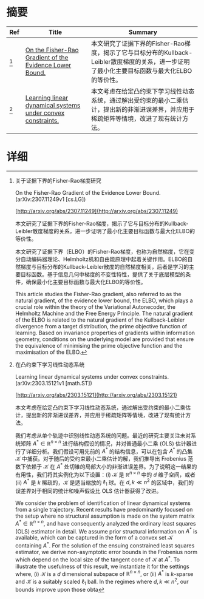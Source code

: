 # 摘要

| Ref | Title | Summary |
| --- | --- | --- |
| [^1] | [On the Fisher-Rao Gradient of the Evidence Lower Bound.](http://arxiv.org/abs/2307.11249) | 本文研究了证据下界的Fisher-Rao梯度，揭示了它与目标分布的Kullback-Leibler散度梯度的关系，进一步证明了最小化主要目标函数与最大化ELBO的等价性。 |
| [^2] | [Learning linear dynamical systems under convex constraints.](http://arxiv.org/abs/2303.15121) | 本文考虑在给定凸约束下学习线性动态系统，通过解出受约束的最小二乘估计，提出新的非渐进误差界，并应用于稀疏矩阵等情境，改进了现有统计方法。 |

# 详细

[^1]: 关于证据下界的Fisher-Rao梯度研究

    On the Fisher-Rao Gradient of the Evidence Lower Bound. (arXiv:2307.11249v1 [cs.LG])

    [http://arxiv.org/abs/2307.11249](http://arxiv.org/abs/2307.11249)

    本文研究了证据下界的Fisher-Rao梯度，揭示了它与目标分布的Kullback-Leibler散度梯度的关系，进一步证明了最小化主要目标函数与最大化ELBO的等价性。

    

    本文研究了证据下界（ELBO）的Fisher-Rao梯度，也称为自然梯度，它在变分自动编码器理论、Helmholtz机和自由能原理中起着关键作用。ELBO的自然梯度与目标分布的Kullback-Leibler散度的自然梯度相关，后者是学习的主要目标函数。基于信息几何中梯度的不变性特性，提供了关于底层模型的条件，确保最小化主要目标函数与最大化ELBO的等价性。

    This article studies the Fisher-Rao gradient, also referred to as the natural gradient, of the evidence lower bound, the ELBO, which plays a crucial role within the theory of the Variational Autonecoder, the Helmholtz Machine and the Free Energy Principle. The natural gradient of the ELBO is related to the natural gradient of the Kullback-Leibler divergence from a target distribution, the prime objective function of learning. Based on invariance properties of gradients within information geometry, conditions on the underlying model are provided that ensure the equivalence of minimising the prime objective function and the maximisation of the ELBO.
    
[^2]: 在凸约束下学习线性动态系统

    Learning linear dynamical systems under convex constraints. (arXiv:2303.15121v1 [math.ST])

    [http://arxiv.org/abs/2303.15121](http://arxiv.org/abs/2303.15121)

    本文考虑在给定凸约束下学习线性动态系统，通过解出受约束的最小二乘估计，提出新的非渐进误差界，并应用于稀疏矩阵等情境，改进了现有统计方法。

    

    我们考虑从单个轨迹中识别线性动态系统的问题。最近的研究主要关注未对系统矩阵 $A^* \in \mathbb{R}^{n \times n}$ 进行结构假设的情况，并对普通最小二乘 (OLS) 估计器进行了详细分析。我们假设可用先前的 $A^*$ 的结构信息，可以在包含 $A^*$ 的凸集 $\mathcal{K}$ 中捕获。对于随后的受约束最小二乘估计的解，我们推导出 Frobenius 范数下依赖于 $\mathcal{K}$ 在 $A^*$ 处切锥的局部大小的非渐进误差界。为了说明这一结果的有用性，我们将其实例化为以下设置：(i) $\mathcal{K}$ 是 $\mathbb{R}^{n \times n}$ 中的 $d$ 维子空间，或者 (ii) $A^*$ 是 $k$ 稀疏的，$\mathcal{K}$ 是适当缩放的 $\ell_1$ 球。在 $d, k \ll n^2$ 的区域中，我们的误差界对于相同的统计和噪声假设比 OLS 估计器获得了改进。

    We consider the problem of identification of linear dynamical systems from a single trajectory. Recent results have predominantly focused on the setup where no structural assumption is made on the system matrix $A^* \in \mathbb{R}^{n \times n}$, and have consequently analyzed the ordinary least squares (OLS) estimator in detail. We assume prior structural information on $A^*$ is available, which can be captured in the form of a convex set $\mathcal{K}$ containing $A^*$. For the solution of the ensuing constrained least squares estimator, we derive non-asymptotic error bounds in the Frobenius norm which depend on the local size of the tangent cone of $\mathcal{K}$ at $A^*$. To illustrate the usefulness of this result, we instantiate it for the settings where, (i) $\mathcal{K}$ is a $d$ dimensional subspace of $\mathbb{R}^{n \times n}$, or (ii) $A^*$ is $k$-sparse and $\mathcal{K}$ is a suitably scaled $\ell_1$ ball. In the regimes where $d, k \ll n^2$, our bounds improve upon those obta
    

